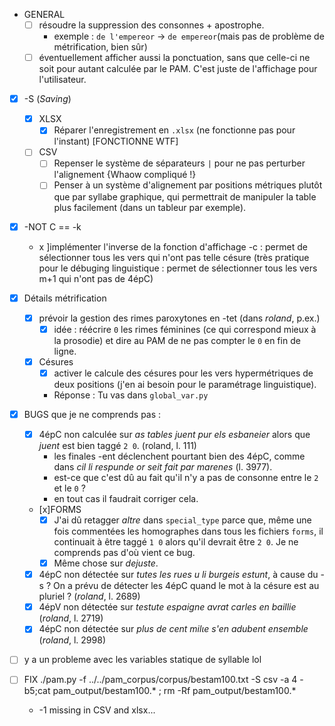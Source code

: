 - GENERAL
  - [ ] résoudre la suppression des consonnes + apostrophe.
    - exemple : `de l'empereor` -> `de empereor`(mais pas de problème de métrification, bien sûr)
  - [ ] éventuellement afficher aussi la ponctuation, sans que celle-ci ne soit pour autant calculée par le PAM. C'est juste de l'affichage pour l'utilisateur.
- [X] -S (_Saving_)
  - [X] XLSX
    - [X] Réparer l'enregistrement en `.xlsx` (ne fonctionne pas pour l'instant) [FONCTIONNE WTF]
  - [ ] CSV
    - [ ] Repenser le système de séparateurs `|` pour ne pas perturber l'alignement {Whaow compliqué !}
    - [ ] Penser à un système d'alignement par positions métriques plutôt que par syllabe graphique, qui permettrait de manipuler la table plus facilement (dans un tableur par exemple).
- [x] -NOT C == -k
  - x ]implémenter l'inverse de la fonction d'affichage -c : permet de sélectionner tous les vers qui n'ont pas telle césure (très pratique pour le débuging linguistique : permet de sélectionner tous les vers m+1 qui n'ont pas de 4épC)
- [X] Détails métrification
  - [X] prévoir la gestion des rimes paroxytones en -tet (dans _roland_, p.ex.)
    - [X] idée : réécrire ```0``` les rimes féminines (ce qui correspond mieux à la prosodie) et dire au PAM de ne pas compter le ```0``` en fin de ligne.
  - [x] Césures
    - [x] activer le calcule des césures pour les vers hypermétriques de deux positions (j'en ai besoin pour le paramétrage linguistique).
    - Réponse : Tu vas dans ```global_var.py```
- [x] BUGS que je ne comprends pas :
  - [x] 4épC non calculée sur _as tables juent pur els esbaneier_ alors que _juent_ est bien taggé `2 0`. (roland, l. 111)
    - les finales -ent déclenchent pourtant bien des 4épC, comme dans _cil li respunde or seit fait par marenes_ (l. 3977).
    - est-ce que c'est dû au fait qu'il n'y a pas de consonne entre le `2` et le `0` ?
    - en tout cas il faudrait corriger cela.
  - [x]FORMS
    - [x] J'ai dû retagger _altre_ dans `special_type` parce que, même une fois commentées les homographes dans tous les fichiers `forms`, il continuait à être taggé `1 0` alors qu'il devrait être `2 0`. Je ne comprends pas d'où vient ce bug.
    - [x] Même chose sur _dejuste_.
  - [x] 4épC non détectée sur _tutes les rues u li burgeis estunt_, à cause du -s ? On a prévu de détecter les 4épC quand le mot à la césure est au pluriel ? (_roland_, l. 2689)
  - [x] 4épV non détectée sur _testute espaigne avrat carles en baillie_ (_roland_, l. 2719)
  - [x] 4épC non détectée sur _plus de cent milιe s'en adubent ensemble_ (_roland_, l. 2998)
- [ ] y a un probleme avec les variables statique de syllable lol

- [ ] FIX ./pam.py -f ../../pam_corpus/corpus/bestam100.txt -S csv -a 4 -b5;cat pam_output/bestam100.* ; rm -Rf pam_output/bestam100.*
    - -1 missing in CSV and xlsx...
